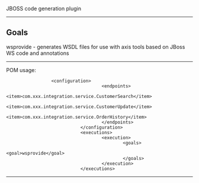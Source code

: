 JBOSS code generation plugin

------------------------------------------------------------------------------------------------------------------------
Goals
------------------------------------------------------------------------------------------------------------------------
wsprovide - generates WSDL files for use with axis tools based on JBoss WS code and annotations

------------------------------------------------------------------------------------------------------------------------
POM usage:

                     <configuration>
                                        <endpoints>
                                                <item>com.xxx.integration.service.CustomerSearch</item>
                                                <item>com.xxx.integration.service.CustomerUpdate</item>
                                                <item>com.xxx.integration.service.OrderHistory</item>
                                        </endpoints>
                                </configuration>
                                <executions>
                                        <execution>
                                                <goals>
                                                        <goal>wsprovide</goal>
                                                </goals>
                                        </execution>
                                </executions>
------------------------------------------------------------------------------------------------------------------------


